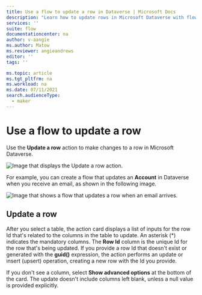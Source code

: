 ```yaml
---
title: Use a flow to update a row in Dataverse | Microsoft Docs
description: "Learn how to update rows in Microsoft Dataverse with flows."
services: ''
suite: flow
documentationcenter: na
author: v-aangie
ms.author: Matow
ms.reviewer: angieandrews
editor: ''
tags: ''

ms.topic: article
ms.tgt_pltfrm: na
ms.workload: na
ms.date: 07/11/2021
search.audienceType: 
  - maker
---
```



# Use a flow to update a row

Use the **Update a row** action to make changes to a row in Microsoft Dataverse.

![Image that displays the Update a row action.](../media/update-row/update-row-action.png)

For example, you can create a flow that updates an **Account** in Dataverse when you receive an email, as shown in the following image.

![Image that shows a flow that updates a row when an email arrives.](../media/update-row/update-row-new-email.png)

## Update a row 

After you select a table, the action card displays a list of inputs for the row Id that's related to the columns in the table to update. An asterisk (\*) indicates the mandatory columns. The **Row Id** column is the unique Id for the row that's being updated. If you provide a row Id that doesn't exist or generated with the **guid()** expression, the action performs an update or insert (upsert) operation, creating a new row with the Id you provide. 

If you don't see a column, select **Show advanced options** at the bottom of the card. The update doesn't include columns left blank, unless a null value is provided explicitly.
